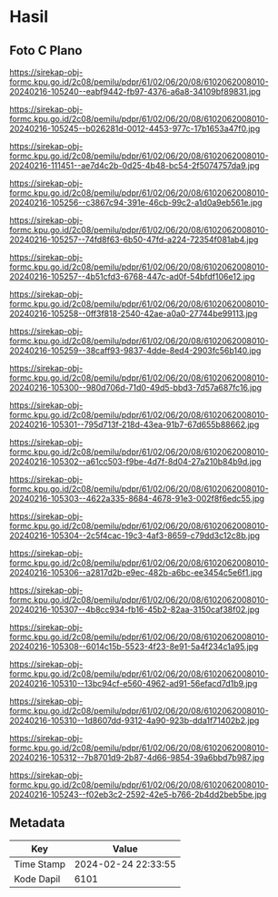 # Hasil

## Foto C Plano

https://sirekap-obj-formc.kpu.go.id/2c08/pemilu/pdpr/61/02/06/20/08/6102062008010-20240216-105240--eabf9442-fb97-4376-a6a8-34109bf89831.jpg

https://sirekap-obj-formc.kpu.go.id/2c08/pemilu/pdpr/61/02/06/20/08/6102062008010-20240216-105245--b026281d-0012-4453-977c-17b1653a47f0.jpg

https://sirekap-obj-formc.kpu.go.id/2c08/pemilu/pdpr/61/02/06/20/08/6102062008010-20240216-111451--ae7d4c2b-0d25-4b48-bc54-2f5074757da9.jpg

https://sirekap-obj-formc.kpu.go.id/2c08/pemilu/pdpr/61/02/06/20/08/6102062008010-20240216-105256--c3867c94-391e-46cb-99c2-a1d0a9eb561e.jpg

https://sirekap-obj-formc.kpu.go.id/2c08/pemilu/pdpr/61/02/06/20/08/6102062008010-20240216-105257--74fd8f63-6b50-47fd-a224-72354f081ab4.jpg

https://sirekap-obj-formc.kpu.go.id/2c08/pemilu/pdpr/61/02/06/20/08/6102062008010-20240216-105257--4b51cfd3-6768-447c-ad0f-54bfdf106e12.jpg

https://sirekap-obj-formc.kpu.go.id/2c08/pemilu/pdpr/61/02/06/20/08/6102062008010-20240216-105258--0ff3f818-2540-42ae-a0a0-27744be99113.jpg

https://sirekap-obj-formc.kpu.go.id/2c08/pemilu/pdpr/61/02/06/20/08/6102062008010-20240216-105259--38caff93-9837-4dde-8ed4-2903fc56b140.jpg

https://sirekap-obj-formc.kpu.go.id/2c08/pemilu/pdpr/61/02/06/20/08/6102062008010-20240216-105300--980d706d-71d0-49d5-bbd3-7d57a687fc16.jpg

https://sirekap-obj-formc.kpu.go.id/2c08/pemilu/pdpr/61/02/06/20/08/6102062008010-20240216-105301--795d713f-218d-43ea-91b7-67d655b88662.jpg

https://sirekap-obj-formc.kpu.go.id/2c08/pemilu/pdpr/61/02/06/20/08/6102062008010-20240216-105302--a61cc503-f9be-4d7f-8d04-27a210b84b9d.jpg

https://sirekap-obj-formc.kpu.go.id/2c08/pemilu/pdpr/61/02/06/20/08/6102062008010-20240216-105303--4622a335-8684-4678-91e3-002f8f6edc55.jpg

https://sirekap-obj-formc.kpu.go.id/2c08/pemilu/pdpr/61/02/06/20/08/6102062008010-20240216-105304--2c5f4cac-19c3-4af3-8659-c79dd3c12c8b.jpg

https://sirekap-obj-formc.kpu.go.id/2c08/pemilu/pdpr/61/02/06/20/08/6102062008010-20240216-105306--a2817d2b-e9ec-482b-a6bc-ee3454c5e6f1.jpg

https://sirekap-obj-formc.kpu.go.id/2c08/pemilu/pdpr/61/02/06/20/08/6102062008010-20240216-105307--4b8cc934-fb16-45b2-82aa-3150caf38f02.jpg

https://sirekap-obj-formc.kpu.go.id/2c08/pemilu/pdpr/61/02/06/20/08/6102062008010-20240216-105308--6014c15b-5523-4f23-8e91-5a4f234c1a95.jpg

https://sirekap-obj-formc.kpu.go.id/2c08/pemilu/pdpr/61/02/06/20/08/6102062008010-20240216-105310--13bc94cf-e560-4962-ad91-56efacd7d1b9.jpg

https://sirekap-obj-formc.kpu.go.id/2c08/pemilu/pdpr/61/02/06/20/08/6102062008010-20240216-105310--1d8607dd-9312-4a90-923b-dda1f71402b2.jpg

https://sirekap-obj-formc.kpu.go.id/2c08/pemilu/pdpr/61/02/06/20/08/6102062008010-20240216-105312--7b8701d9-2b87-4d66-9854-39a6bbd7b987.jpg

https://sirekap-obj-formc.kpu.go.id/2c08/pemilu/pdpr/61/02/06/20/08/6102062008010-20240216-105243--f02eb3c2-2592-42e5-b766-2b4dd2beb5be.jpg


## Metadata

| Key        | Value               |
| ---------- | ------------------- |
| Time Stamp | 2024-02-24 22:33:55 |
| Kode Dapil | 6101                |




